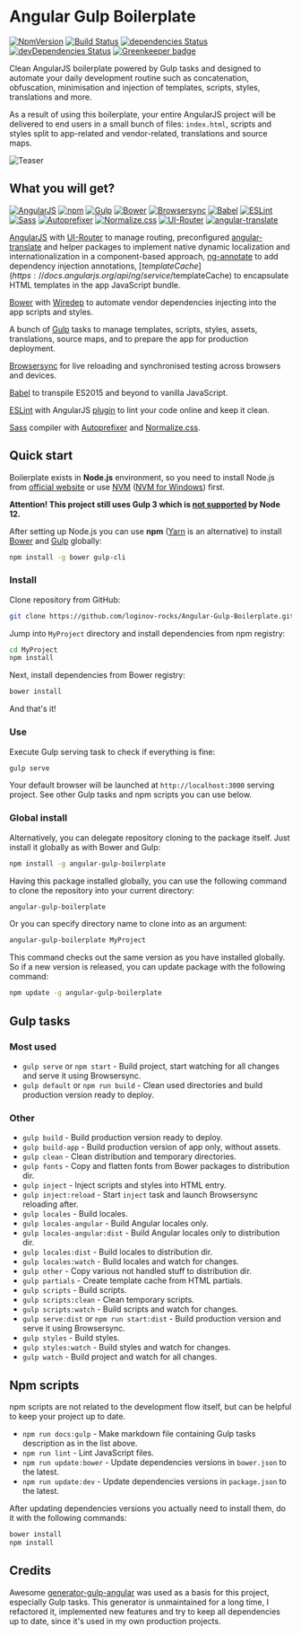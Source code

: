 # Angular Gulp Boilerplate

[![NpmVersion](https://img.shields.io/npm/v/angular-gulp-boilerplate.svg)](https://www.npmjs.com/package/angular-gulp-boilerplate)
[![Build Status](https://travis-ci.com/loginov-rocks/Angular-Gulp-Boilerplate.svg?branch=master)](https://travis-ci.com/loginov-rocks/Angular-Gulp-Boilerplate)
[![dependencies Status](https://david-dm.org/loginov-rocks/Angular-Gulp-Boilerplate/status.svg)](https://david-dm.org/loginov-rocks/Angular-Gulp-Boilerplate)
[![devDependencies Status](https://david-dm.org/loginov-rocks/Angular-Gulp-Boilerplate/dev-status.svg)](https://david-dm.org/loginov-rocks/Angular-Gulp-Boilerplate?type=dev)
[![Greenkeeper badge](https://badges.greenkeeper.io/loginov-rocks/Angular-Gulp-Boilerplate.svg)](https://greenkeeper.io/)

Clean AngularJS boilerplate powered by Gulp tasks and designed to automate your daily development routine such as
concatenation, obfuscation, minimisation and injection of templates, scripts, styles, translations and more.

As a result of using this boilerplate, your entire AngularJS project will be delivered to end users in a small bunch of
files: `index.html`, scripts and styles split to app-related and vendor-related, translations and source maps.

![Teaser](https://raw.githubusercontent.com/loginov-rocks/Angular-Gulp-Boilerplate/master/github/teaser.png)

## What you will get?

[![AngularJS](https://raw.githubusercontent.com/loginov-rocks/Angular-Gulp-Boilerplate/master/github/angular.png)](https://angularjs.org)
[![npm](https://raw.githubusercontent.com/loginov-rocks/Angular-Gulp-Boilerplate/master/github/npm.png)](https://www.npmjs.com)
[![Gulp](https://raw.githubusercontent.com/loginov-rocks/Angular-Gulp-Boilerplate/master/github/gulp.png)](https://gulpjs.com)
[![Bower](https://raw.githubusercontent.com/loginov-rocks/Angular-Gulp-Boilerplate/master/github/bower.png)](https://bower.io)
[![Browsersync](https://raw.githubusercontent.com/loginov-rocks/Angular-Gulp-Boilerplate/master/github/browsersync.png)](https://browsersync.io)
[![Babel](https://raw.githubusercontent.com/loginov-rocks/Angular-Gulp-Boilerplate/master/github/babel.png)](https://babeljs.io)
[![ESLint](https://raw.githubusercontent.com/loginov-rocks/Angular-Gulp-Boilerplate/master/github/eslint.png)](https://eslint.org)
[![Sass](https://raw.githubusercontent.com/loginov-rocks/Angular-Gulp-Boilerplate/master/github/sass.png)](https://sass-lang.com)
[![Autoprefixer](https://raw.githubusercontent.com/loginov-rocks/Angular-Gulp-Boilerplate/master/github/autoprefixer.png)](https://autoprefixer.github.io)
[![Normalize.css](https://raw.githubusercontent.com/loginov-rocks/Angular-Gulp-Boilerplate/master/github/normalize.png)](https://necolas.github.io/normalize.css)
[![UI-Router](https://raw.githubusercontent.com/loginov-rocks/Angular-Gulp-Boilerplate/master/github/ui-router.png)](https://ui-router.github.io)
[![angular-translate](https://raw.githubusercontent.com/loginov-rocks/Angular-Gulp-Boilerplate/master/github/angular-translate.png)](https://angular-translate.github.io)

[AngularJS](https://angularjs.org) with [UI-Router](https://ui-router.github.io) to manage routing, preconfigured
[angular-translate](https://angular-translate.github.io) and helper packages to implement native dynamic localization
and internationalization in a component-based approach, [ng-annotate](https://www.npmjs.com/package/ng-annotate) to add
dependency injection annotations, [$templateCache](https://docs.angularjs.org/api/ng/service/$templateCache) to
encapsulate HTML templates in the app JavaScript bundle.

[Bower](https://bower.io) with [Wiredep](https://www.npmjs.com/package/wiredep) to automate vendor dependencies
injecting into the app scripts and styles.

A bunch of [Gulp](https://gulpjs.com) tasks to manage templates, scripts, styles, assets, translations, source maps, and
to prepare the app for production deployment.

[Browsersync](https://browsersync.io) for live reloading and synchronised testing across browsers and devices.

[Babel](https://babeljs.io) to transpile ES2015 and beyond to vanilla JavaScript.

[ESLint](https://eslint.org) with AngularJS [plugin](https://www.npmjs.com/package/eslint-plugin-angular) to lint your
code online and keep it clean.

[Sass](https://sass-lang.com) compiler with [Autoprefixer](https://autoprefixer.github.io) and
[Normalize.css](https://necolas.github.io/normalize.css).

## Quick start

Boilerplate exists in **Node.js** environment, so you need to install Node.js from
[official website](https://nodejs.org) or use [NVM](https://github.com/creationix/nvm)
([NVM for Windows](https://github.com/coreybutler/nvm-windows)) first.   

**Attention! This project still uses Gulp 3 which is [not supported](https://github.com/gulpjs/gulp/issues/2324) by Node
12.**

After setting up Node.js you can use **npm** ([Yarn](https://yarnpkg.com) is an alternative) to install
[Bower](https://bower.io) and [Gulp](https://gulpjs.com) globally:

```sh
npm install -g bower gulp-cli
```

### Install

Clone repository from GitHub:

```sh
git clone https://github.com/loginov-rocks/Angular-Gulp-Boilerplate.git MyProject
```

Jump into `MyProject` directory and install dependencies from npm registry:

```sh
cd MyProject
npm install
```

Next, install dependencies from Bower registry:

```sh
bower install
```

And that's it!

### Use

Execute Gulp serving task to check if everything is fine:

```sh
gulp serve
```

Your default browser will be launched at `http://localhost:3000` serving project. See other Gulp tasks and npm scripts
you can use below.

### Global install

Alternatively, you can delegate repository cloning to the package itself. Just install it globally as with Bower and
Gulp:

```sh
npm install -g angular-gulp-boilerplate
```

Having this package installed globally, you can use the following command to clone the repository into your current
directory:

```sh
angular-gulp-boilerplate
```

Or you can specify directory name to clone into as an argument:

```sh
angular-gulp-boilerplate MyProject
```

This command checks out the same version as you have installed globally. So if a new version is released, you can update
package with the following command:

```sh
npm update -g angular-gulp-boilerplate
```

## Gulp tasks

### Most used

* `gulp serve` or `npm start` - Build project, start watching for all changes and serve it using Browsersync.
* `gulp default` or `npm run build` - Clean used directories and build production version ready to deploy.

### Other

* `gulp build` - Build production version ready to deploy.
* `gulp build-app` - Build production version of app only, without assets.
* `gulp clean` - Clean distribution and temporary directories.
* `gulp fonts` - Copy and flatten fonts from Bower packages to distribution dir.
* `gulp inject` - Inject scripts and styles into HTML entry.
* `gulp inject:reload` - Start `inject` task and launch Browsersync reloading after.
* `gulp locales` - Build locales.
* `gulp locales-angular` - Build Angular locales only.
* `gulp locales-angular:dist` - Build Angular locales only to distribution dir.
* `gulp locales:dist` - Build locales to distribution dir.
* `gulp locales:watch` - Build locales and watch for changes.
* `gulp other` - Copy various not handled stuff to distribution dir.
* `gulp partials` - Create template cache from HTML partials.
* `gulp scripts` - Build scripts.
* `gulp scripts:clean` - Clean temporary scripts.
* `gulp scripts:watch` - Build scripts and watch for changes.
* `gulp serve:dist` or `npm run start:dist` - Build production version and serve it using Browsersync.
* `gulp styles` - Build styles.
* `gulp styles:watch` - Build styles and watch for changes.
* `gulp watch` - Build project and watch for all changes.

## Npm scripts

npm scripts are not related to the development flow itself, but can be helpful to keep your project up to date.

* `npm run docs:gulp` - Make markdown file containing Gulp tasks description as in the list above.
* `npm run lint` - Lint JavaScript files.
* `npm run update:bower` - Update dependencies versions in `bower.json` to the latest.
* `npm run update:dev` - Update dependencies versions in `package.json` to the latest.

After updating dependencies versions you actually need to install them, do it with the following commands:

```sh
bower install
npm install
```

## Credits

Awesome [generator-gulp-angular](https://github.com/Swiip/generator-gulp-angular) was used as a basis for this project,
especially Gulp tasks. This generator is unmaintained for a long time, I refactored it, implemented new features and try
to keep all dependencies up to date, since it's used in my own production projects.

